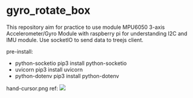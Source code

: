 # gyro_rotate_box
This repository aim for practice to use module MPU6050 3-axis Accelerometer/Gyro Module with raspberry pi for understanding I2C and IMU module. Use socketIO to send data to treejs client.

pre-install:
 - python-socketio
	pip3 install python-socketio
 - uvicorn
	pip3 install uvicorn
 - python-dotenv
	pip3 install python-dotenv

hand-cursor.png
ref: <img src="https://img.icons8.com/bubbles/50/000000/hand-cursor.png">
